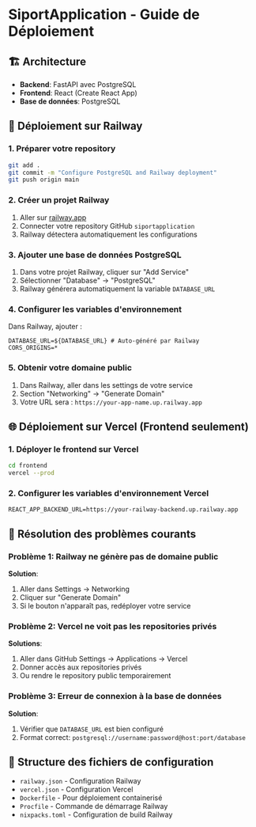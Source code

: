 # SiportApplication - Guide de Déploiement

## 🏗️ Architecture
- **Backend**: FastAPI avec PostgreSQL
- **Frontend**: React (Create React App)
- **Base de données**: PostgreSQL

## 🚀 Déploiement sur Railway

### 1. Préparer votre repository
```bash
git add .
git commit -m "Configure PostgreSQL and Railway deployment"
git push origin main
```

### 2. Créer un projet Railway
1. Aller sur [railway.app](https://railway.app)
2. Connecter votre repository GitHub `siportapplication`
3. Railway détectera automatiquement les configurations

### 3. Ajouter une base de données PostgreSQL
1. Dans votre projet Railway, cliquer sur "Add Service"
2. Sélectionner "Database" → "PostgreSQL"
3. Railway générera automatiquement la variable `DATABASE_URL`

### 4. Configurer les variables d'environnement
Dans Railway, ajouter :
```
DATABASE_URL=${DATABASE_URL} # Auto-généré par Railway
CORS_ORIGINS=*
```

### 5. Obtenir votre domaine public
1. Dans Railway, aller dans les settings de votre service
2. Section "Networking" → "Generate Domain"
3. Votre URL sera : `https://your-app-name.up.railway.app`

## 🌐 Déploiement sur Vercel (Frontend seulement)

### 1. Déployer le frontend sur Vercel
```bash
cd frontend
vercel --prod
```

### 2. Configurer les variables d'environnement Vercel
```
REACT_APP_BACKEND_URL=https://your-railway-backend.up.railway.app
```

## 🔧 Résolution des problèmes courants

### Problème 1: Railway ne génère pas de domaine public
**Solution**: 
1. Aller dans Settings → Networking
2. Cliquer sur "Generate Domain"
3. Si le bouton n'apparaît pas, redéployer votre service

### Problème 2: Vercel ne voit pas les repositories privés
**Solutions**:
1. Aller dans GitHub Settings → Applications → Vercel
2. Donner accès aux repositories privés
3. Ou rendre le repository public temporairement

### Problème 3: Erreur de connexion à la base de données
**Solution**:
1. Vérifier que `DATABASE_URL` est bien configuré
2. Format correct: `postgresql://username:password@host:port/database`

## 📁 Structure des fichiers de configuration

- `railway.json` - Configuration Railway
- `vercel.json` - Configuration Vercel  
- `Dockerfile` - Pour déploiement containerisé
- `Procfile` - Commande de démarrage Railway
- `nixpacks.toml` - Configuration de build Railway

